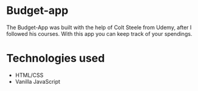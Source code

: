 # Budget-app
The Budget-App was built with the help of Colt Steele from Udemy, after I followed his courses. With this app you can keep track of your spendings.



# Technologies used
- HTML/CSS
- Vanilla JavaScript
